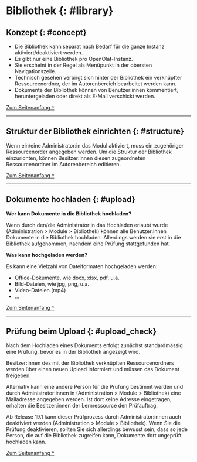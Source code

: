 # Bibliothek {: #library}


## Konzept {: #concept}

* Die Bibliothek kann separat nach Bedarf für die ganze Instanz aktiviert/deaktiviert werden. 
* Es gibt nur eine Bibliothek pro OpenOlat-Instanz.
* Sie erscheint in der Regel als Menüpunkt in der obersten Navigationszeile.
* Technisch gesehen verbirgt sich hinter der Bibliothek ein verknüpfter Ressourcenordner, der im Autorenbereich bearbeitet werden kann.
* Dokumente der Bibliothek können von Benutzer:innen kommentiert, heruntergeladen oder direkt als E-Mail verschickt werden.

[Zum Seitenanfang ^](#library)

---

## Struktur der Bibliothek einrichten {: #structure}

Wenn ein/eine Administrator:in das Modul aktiviert, muss ein zugehöriger Ressourcenorder angegeben werden.
Um die Struktur der Bibliothek einzurichten, können Besitzer:innen diesen zugeordneten Ressourcenordner im Autorenbereich editieren.

[Zum Seitenanfang ^](#library)

---

## Dokumente hochladen {: #upload}

**Wer kann Dokumente in die Bibliothek hochladen?**<br>

Wenn durch den/die Administrator:in das Hochladen erlaubt wurde (Administration > Module > Bibliothek) können alle Benutzer:innen Dokumente in die Bibliothek hochladen. Allerdings werden sie erst in die Bibliothek aufgenommen, nachdem eine Prüfung stattgefunden hat.

**Was kann hochgeladen werden?**<br>

Es kann eine Vielzahl von Dateiformaten hochgeladen werden:

* Office-Dokumente, wie docx, xlsx, pdf, u.a. 
* Bild-Dateien, wie jpg, png, u.a. 
* Video-Dateien (mp4)
* ...

[Zum Seitenanfang ^](#library)

---

## Prüfung beim Upload {: #upload_check}

Nach dem Hochladen eines Dokuments erfolgt zunächst standardmässig eine Prüfung, bevor es in der Bibliothek angezeigt wird.

Besitzer:innen des mit der Bibliothek verknüpften Ressourcenordners werden über einen neuen Upload informiert und müssen das Dokument freigeben.

Alternativ kann eine andere Person für die Prüfung bestimmt werden und durch Administrator:innen in (Administration > Module > Bibliothek) eine Mailadresse angegeben werden. Ist dort keine Adresse eingetragen, erhalten die Besitzer:innen der Lernressource den Prüfauftrag.

Ab Release 19.1 kann dieser Prüfprozess durch Administrator:innen auch deaktiviert werden (Administration > Module > Bibliothek). Wenn Sie die Prüfung deaktivieren, sollten Sie sich allerdings bewusst sein, dass so jede Person, die auf die Bibliothek zugreifen kann, Dokumente dort ungeprüft hochladen kann.


[Zum Seitenanfang ^](#library)